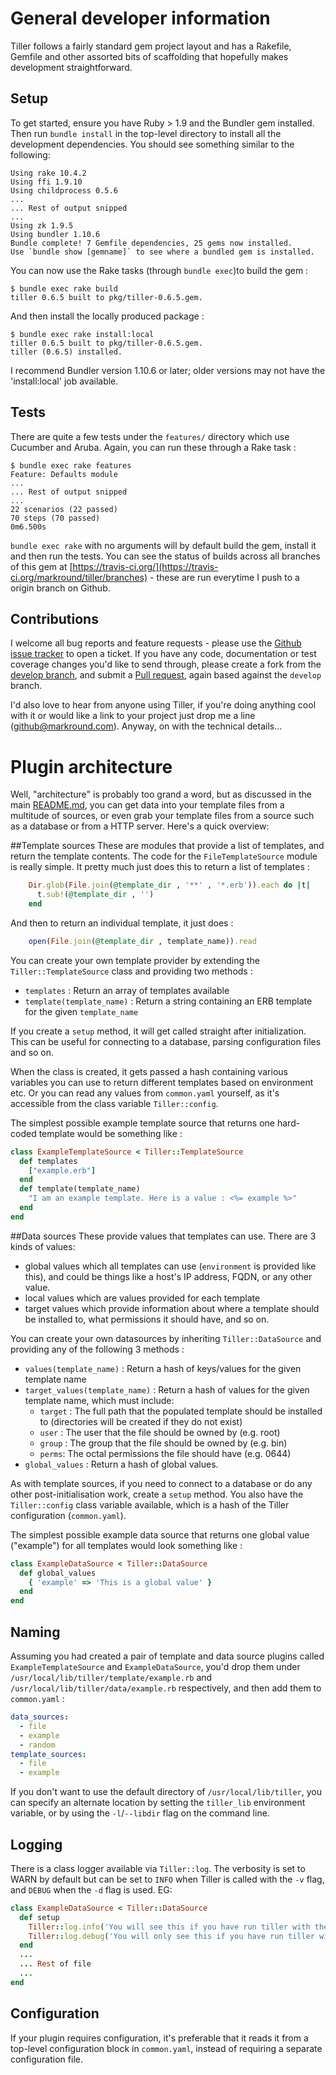 # General developer information

Tiller follows a fairly standard gem project layout and has a Rakefile, Gemfile and other assorted bits of scaffolding that hopefully makes development straightforward. 

## Setup

To get started, ensure you have Ruby > 1.9 and the Bundler gem installed. Then run `bundle install` in the top-level directory to install all the development dependencies. You should see something similar to the following:

	Using rake 10.4.2
	Using ffi 1.9.10
	Using childprocess 0.5.6
	...
	... Rest of output snipped
	...
	Using zk 1.9.5
	Using bundler 1.10.6
	Bundle complete! 7 Gemfile dependencies, 25 gems now installed.
	Use `bundle show [gemname]` to see where a bundled gem is installed.
	
You can now use the Rake tasks (through `bundle exec`)to build the gem :

	$ bundle exec rake build
	tiller 0.6.5 built to pkg/tiller-0.6.5.gem.
	
And then install the locally produced package :

	$ bundle exec rake install:local
	tiller 0.6.5 built to pkg/tiller-0.6.5.gem.
	tiller (0.6.5) installed.

I recommend Bundler version 1.10.6 or later; older versions may not have the 'install:local' job available.

## Tests

There are quite a few tests under the `features/` directory which use Cucumber and Aruba. Again, you can run these through a Rake task :

	$ bundle exec rake features
	Feature: Defaults module
	...
	... Rest of output snipped
	...
	22 scenarios (22 passed)
	70 steps (70 passed)
	0m6.500s
	
`bundle exec rake` with no arguments will by default build the gem, install it and then run the tests. You can see the status of builds across all branches of this gem at [https://travis-ci.org/](https://travis-ci.org/markround/tiller/branches) - these are run everytime I push to a origin branch on Github.

## Contributions

I welcome all bug reports and feature requests - please use the [Github issue tracker](https://github.com/markround/tiller/issues) to open a ticket. If you have any code, documentation or test coverage changes you'd like to send through, please create a fork from the [develop branch](https://github.com/markround/tiller/tree/develop), and submit a [Pull request](https://help.github.com/articles/using-pull-requests/), again based against the `develop` branch.

I'd also love to hear from anyone using Tiller, if you're doing anything cool with it or would like a link to your project just drop me a line (github@markround.com). Anyway, on with the technical details...


# Plugin architecture
Well, "architecture" is probably too grand a word, but as discussed in the main [README.md](README.md), you can get data into your template files from a multitude of sources, or even grab your template files from a source such as a database or from a HTTP server. Here's a quick overview:

##Template sources
These are modules that provide a list of templates, and return the template contents. The code for the `FileTemplateSource` module is really simple. It pretty much just does this to return a list of templates :
```ruby
    Dir.glob(File.join(@template_dir , '**' , '*.erb')).each do |t|
      t.sub!(@template_dir , '')
    end
```  
And then to return an individual template, it just does :
```ruby 
    open(File.join(@template_dir , template_name)).read
``` 
You can create your own template provider by extending the `Tiller::TemplateSource` class and providing two methods :

* `templates` : Return an array of templates available
* `template(template_name)` : Return a string containing an ERB template for the given `template_name`

If you create a `setup` method, it will get called straight after initialization. This can be useful for connecting to a database, parsing configuration files and so on.

When the class is created, it gets passed a hash containing various variables you can use to return different templates based on environment etc. Or you can read any values from `common.yaml` yourself, as it's accessible from the class variable `Tiller::config`.

The simplest possible example template source that returns one hard-coded template would be something like :

```ruby 
class ExampleTemplateSource < Tiller::TemplateSource
  def templates
    ["example.erb"]
  end
  def template(template_name)
    "I am an example template. Here is a value : <%= example %>"
  end
end
```


##Data sources
These provide values that templates can use. There are 3 kinds of values:
 
* global values which all templates can use (`environment` is provided like this), and could be things like a host's IP address, FQDN, or any other value.
* local values which are values provided for each template
* target values which provide information about where a template should be installed to, what permissions it should have, and so on.

You can create your own datasources by inheriting `Tiller::DataSource` and providing any of the following 3 methods :
 
* `values(template_name)` : Return a hash of keys/values for the given template name
* `target_values(template_name)` : Return a hash of values for the given template name, which must include:
	* `target` : The full path that the populated template should be installed to (directories will be created if they do not exist)
	* `user` : The user that the file should be owned by (e.g. root)
	* `group` : The group that the file should be owned by (e.g. bin)
	* `perms`: The octal permissions the file should have (e.g. 0644)
* `global_values` : Return a hash of global values. 

As with template sources, if you need to connect to a database or do any other post-initialisation work, create a `setup` method. You also have the `Tiller::config` class variable available, which is a hash of the Tiller configuration (`common.yaml`).

The simplest possible example data source that returns one global value ("example") for all templates would look something like :

```ruby
class ExampleDataSource < Tiller::DataSource
  def global_values
    { 'example' => 'This is a global value' }
  end
end
```


## Naming
Assuming you had created a pair of template and data source plugins called `ExampleTemplateSource` and `ExampleDataSource`, you'd drop them under `/usr/local/lib/tiller/template/example.rb` and `/usr/local/lib/tiller/data/example.rb` respectively, and then add them to `common.yaml` :

```yaml
data_sources:
  - file
  - example
  - random
template_sources:
  - file
  - example
```

If you don't want to use the default directory of `/usr/local/lib/tiller`, you can specify an alternate location by setting the `tiller_lib` environment variable, or by using the `-l`/`--libdir` flag on the command line.

## Logging
There is a class logger available via `Tiller::log`. The verbosity is set to WARN by default but can be set to `INFO` when Tiller is called with the `-v` flag, and `DEBUG` when the `-d` flag is used. EG:

```ruby
class ExampleDataSource < Tiller::DataSource
  def setup
    Tiller::log.info('You will see this if you have run tiller with the -v flag')
    Tiller::log.debug('You will only see this if you have run tiller with the -d flag')
  end 
  ...
  ... Rest of file
  ...
end
```

## Configuration
If your plugin requires configuration, it's preferable that it reads it from a top-level configuration block in `common.yaml`, instead of requiring a separate configuration file.